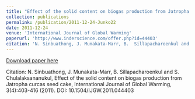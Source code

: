 ```yaml
---
title: "Effect of the solid content on biogas production from Jatropha curcas seed cake"
collection: publications
permalink: /publication/2011-12-24-Junko22
date: 2011-12-24
venue: 'International Journal of Global Warming'
paperurl: 'http://www.inderscience.com/offer.php?id=44403'
citation: 'N. Sinbuathong, J. Munakata-Marr, B.  Sillapacharoenkul and S. Chulalaksananukul, Effect of the solid content on biogas production from Jatropha curcas seed cake, International Journal of Global Warming, 3(4):403-416 (2011). DOI: 10.1504/IJGW.2011.044403'
---
```


<a href='http://www.inderscience.com/offer.php?id=44403'>Download paper here</a>

Citation: N. Sinbuathong, J. Munakata-Marr, B.  Sillapacharoenkul and S. Chulalaksananukul, Effect of the solid content on biogas production from Jatropha curcas seed cake, International Journal of Global Warming, 3(4):403-416 (2011). DOI: 10.1504/IJGW.2011.044403